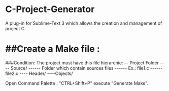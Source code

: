 C-Project-Generator
===================

A plug-in for Sublime-Text 3 which allows the creation and management of project C.

##Create a Make file :
====================
###Condition:
The project must have this file hierarchie:
\-- Project Folder
---- Source/
------ Folder which contain sources files
------ Ex.: file1.c
------ file2.c
---- Header/
----Objects/

Open  Command Palette : "CTRL+Shift+P" execute "Generate Make".
